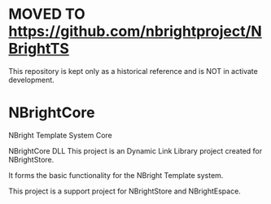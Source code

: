# MOVED TO https://github.com/nbrightproject/NBrightTS

This repository is kept only as a historical reference and is NOT in activate development.

# NBrightCore
NBright Template System Core

NBrightCore DLL
This project is an Dynamic Link Library project created for NBrightStore.

It forms the basic functionality for the NBright Template system.

This project is a support project for NBrightStore and NBrightEspace.
